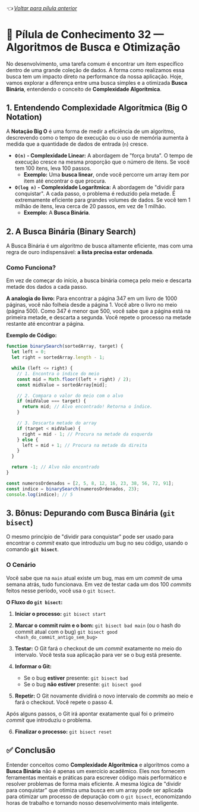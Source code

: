 ###### 👈 [Voltar para pílula anterior](https://github.com/ewerton5/reactJS-knowledge-nuggets/blob/main/content/031-lodash.md)

# 📘 Pílula de Conhecimento 32 — Algoritmos de Busca e Otimização

No desenvolvimento, uma tarefa comum é encontrar um item específico dentro de uma grande coleção de dados. A forma como realizamos essa busca tem um impacto direto na performance da nossa aplicação. Hoje, vamos explorar a diferença entre uma busca simples e a otimizada **Busca Binária**, entendendo o conceito de **Complexidade Algorítmica**.

## 1\. Entendendo Complexidade Algorítmica (Big O Notation)

A **Notação Big O** é uma forma de medir a eficiência de um algoritmo, descrevendo como o tempo de execução ou o uso de memória aumenta à medida que a quantidade de dados de entrada (`n`) cresce.

  * **`O(n)` - Complexidade Linear:** A abordagem de "força bruta". O tempo de execução cresce na mesma proporção que o número de itens. Se você tem 100 itens, leva 100 passos.
      * **Exemplo:** Uma **busca linear**, onde você percorre um array item por item até encontrar o que procura.
  * **`O(log n)` - Complexidade Logarítmica:** A abordagem de "dividir para conquistar". A cada passo, o problema é reduzido pela metade. É extremamente eficiente para grandes volumes de dados. Se você tem 1 milhão de itens, leva cerca de 20 passos, em vez de 1 milhão.
      * **Exemplo:** A **Busca Binária**.

## 2\. A Busca Binária (Binary Search)

A Busca Binária é um algoritmo de busca altamente eficiente, mas com uma regra de ouro indispensável: **a lista precisa estar ordenada**.

### Como Funciona?

Em vez de começar do início, a busca binária começa pelo meio e descarta metade dos dados a cada passo.

**A analogia do livro:** Para encontrar a página 347 em um livro de 1000 páginas, você não folheia desde a página 1. Você abre o livro no meio (página 500). Como 347 é menor que 500, você sabe que a página está na primeira metade, e descarta a segunda. Você repete o processo na metade restante até encontrar a página.

**Exemplo de Código:**

```javascript
function binarySearch(sortedArray, target) {
  let left = 0;
  let right = sortedArray.length - 1;

  while (left <= right) {
    // 1. Encontra o índice do meio
    const mid = Math.floor((left + right) / 2);
    const midValue = sortedArray[mid];

    // 2. Compara o valor do meio com o alvo
    if (midValue === target) {
      return mid; // Alvo encontrado! Retorna o índice.
    }

    // 3. Descarta metade do array
    if (target < midValue) {
      right = mid - 1; // Procura na metade da esquerda
    } else {
      left = mid + 1; // Procura na metade da direita
    }
  }

  return -1; // Alvo não encontrado
}

const numerosOrdenados = [2, 5, 8, 12, 16, 23, 38, 56, 72, 91];
const indice = binarySearch(numerosOrdenados, 23);
console.log(indice); // 5
```

## 3\. Bônus: Depurando com Busca Binária (`git bisect`)

O mesmo princípio de "dividir para conquistar" pode ser usado para encontrar o *commit* exato que introduziu um bug no seu código, usando o comando **`git bisect`**.

### O Cenário

Você sabe que na `main` atual existe um bug, mas em um *commit* de uma semana atrás, tudo funcionava. Em vez de testar cada um dos 100 *commits* feitos nesse período, você usa o `git bisect`.

**O Fluxo do `git bisect`:**

1.  **Iniciar o processo:**
    `git bisect start`

2.  **Marcar o commit ruim e o bom:**
    `git bisect bad main` (ou o hash do commit atual com o bug)
    `git bisect good <hash_do_commit_antigo_sem_bug>`

3.  **Testar:** O Git fará o checkout de um *commit* exatamente no meio do intervalo. Você testa sua aplicação para ver se o bug está presente.

4.  **Informar o Git:**

      * Se o bug **estiver** presente: `git bisect bad`
      * Se o bug **não estiver** presente: `git bisect good`

5.  **Repetir:** O Git novamente dividirá o novo intervalo de *commits* ao meio e fará o checkout. Você repete o passo 4.

Após alguns passos, o Git irá apontar exatamente qual foi o primeiro *commit* que introduziu o problema.

6.  **Finalizar o processo:**
    `git bisect reset`

## ✅ Conclusão

Entender conceitos como **Complexidade Algorítmica** e algoritmos como a **Busca Binária** não é apenas um exercício acadêmico. Eles nos fornecem ferramentas mentais e práticas para escrever código mais performático e resolver problemas de forma mais eficiente. A mesma lógica de "dividir para conquistar" que otimiza uma busca em um array pode ser aplicada para otimizar um processo de depuração com o `git bisect`, economizando horas de trabalho e tornando nosso desenvolvimento mais inteligente.
